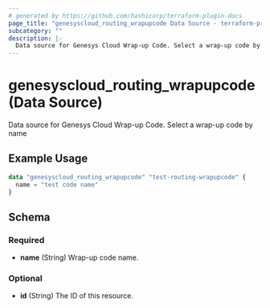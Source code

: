 ```yaml
---
# generated by https://github.com/hashicorp/terraform-plugin-docs
page_title: "genesyscloud_routing_wrapupcode Data Source - terraform-provider-genesyscloud"
subcategory: ""
description: |-
  Data source for Genesys Cloud Wrap-up Code. Select a wrap-up code by name
---
```


# genesyscloud_routing_wrapupcode (Data Source)

Data source for Genesys Cloud Wrap-up Code. Select a wrap-up code by name

## Example Usage

```terraform
data "genesyscloud_routing_wrapupcode" "test-routing-wrapupcode" {
  name = "test code name"
}
```

<!-- schema generated by tfplugindocs -->
## Schema

### Required

- **name** (String) Wrap-up code name.

### Optional

- **id** (String) The ID of this resource.


